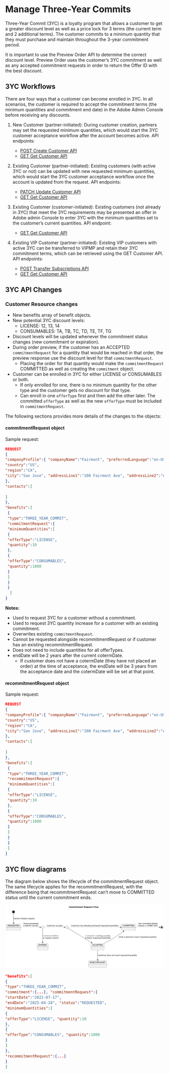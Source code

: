 # Manage Three-Year Commits

Three-Year Commit (3YC) is a loyalty program that allows a customer to get a greater discount level as well as a price lock for 3 terms (the current term and 2 additional terms). The customer commits to a minimum quantity that they must purchase and maintain throughout the 3-year commitment period.

It is important to use the Preview Order API to determine the correct discount level. Preview Order uses the customer’s 3YC commitment as well as any accepted commitment requests in order to return the Offer ID with the best discount.

## 3YC Workflows

There are four ways that a customer can become enrolled in 3YC. In all scenarios, the customer is required to accept the commitment terms (the minimum quantities and commitment end date) in the Adobe Admin Console before receiving any discounts.

1. New Customer (partner-initiated): During customer creation, partners may set the requested minimum quantities, which would start the 3YC customer acceptance workflow after the account becomes active. API endpoints:
   * [POST Create Customer API](./index.md)
   * [GET Get Customer API](./index.md)
2. Existing Customer (partner-initiated): Existing customers (with active 3YC or not) can be updated with new requested minimum quantities, which would start the 3YC customer acceptance workflow once the account is updated from the request. API endpoints:
   * [PATCH Update Customer API](./index.md)
   * [GET Get Customer API](./index.md)
3. Existing Customer (customer-initiated): Existing customers (not already in 3YC) that meet the 3YC requirements may be presented an offer in Adobe admin Console to enter 3YC with the minimum quantities set to the customer’s current quantities. API endpoint:

   * [GET Get Customer API](./index.md)

4. Existing VIP Customer (partner-initiated): Existing VIP customers with active 3YC can be transferred to VIPMP and retain their 3YC commitment terms, which can be retrieved using the GET Customer API. API endpoints:

   * [POST Transfer Subscriptions API](./index.md)
   * [GET Get Customer API](./index.md)

## 3YC API Changes

### Customer Resource changes

* New benefits array of benefit objects.
* New potential 3YC discount levels:
  * LICENSE: 12, 13, 14
  * CONSUMABLES: TA, TB, TC, TD, TE, TF, TG
* Discount levels will be updated whenever the commitment status changes (new commitment or expiration).
* During order preview, if the customer has an ACCEPTED `commitmentRequest` for a quantity that would be reached in that order, the preview response use the discount level for that `commitmentRequest`.
  * Placing the order for that quantity would make the `commitmentRequest` COMMITTED as well as creating the `commitment` object.
* Customer can be enrolled in 3YC for either LICENSE or CONSUMABLES or both.
  * If only enrolled for one, there is no minimum quantity for the other type and the customer gets no discount for that type.
  * Can enroll in one `offerType` first and then add the other later. The committed `offerType` as well as the new `offerType` must be included in `commitmentRequest`.

The following sections provides more details of the changes to the objects:

#### commitmentRequest object

Sample request:

```json
REQUEST
{
"companyProfile":{ "companyName":"Fairmont", "preferredLanguage":"en-US", "address":{
"country":"US",
"region":"CA",
"city":"San Jose", "addressLine1":"200 Fairmont Ave", "addressLine2":"Apt 123", "postalCode":"95110-1234", "phoneNumber":"800-123-4567"
},
"contacts":[

]
},
"benefits":[
 {
 "type":"THREE_YEAR_COMMIT",
 "commitmentRequest":{
 "minimumQuantities":[
 {
 "offerType":"LICENSE",
 "quantity":10
 },
 {
 "offerType":"CONSUMABLES",
 "quantity":1000
 }
 ]
 }
 }
  ]
}
```

**Notes:**

* Used to request 3YC for a customer without a commitment.
* Used to request 3YC quantity increase for a customer with an existing commitment.
* Overwrites existing `commitmentRequest`.
* Cannot be requested alongside recommitmentRequest or if customer has an existing recommitmentRequest.
* Does not need to include quantities for all offerTypes.
* endDate will be 2 years after the current cotermDate.
  * If customer does not have a cotermDate (they have not placed an order) at the time of acceptance, the endDate will be 3 years from the acceptance date and the cotermDate will be set at that point.

#### recommitmentRequest object

Sample request:

```json
REQUEST
{
"companyProfile":{ "companyName":"Fairmont", "preferredLanguage":"en-US", "address":{
"country":"US",
"region":"CA",
"city":"San Jose", "addressLine1":"200 Fairmont Ave", "addressLine2":"Apt 123", "postalCode":"95110-1234", "phoneNumber":"800-123-4567"
},
"contacts":[

]
},
"benefits":[
 {
 "type":"THREE_YEAR_COMMIT",
 "recommitmentRequest":{
 "minimumQuantities":[
 {
 "offerType":"LICENSE",
 "quantity":10
 },
 {
 "offerType":"CONSUMABLES",
 "quantity":1000
 }
 ]
 }
 }
 ]
}
```

## 3YC flow diagrams

The diagram below shows the lifecycle of the commitmentRequest object. The same lifecycle applies for the recommitmentRequest, with the difference being that recommitmentRequest can’t move to COMMITTED status until the current commitment ends.

![3YC flow diagram](../image/3yc_flow_diagram.jpg)

```json
"benefits":[
{
"type":"THREE_YEAR_COMMIT",
"commitment":{...}, "commitmentRequest":{
"startDate":"2022-07-17",
"endDate":"2025-04-28", "status":"REQUESTED",
"minimumQuantities":[
{
"offerType":"LICENSE", "quantity":10
},
{
"offerType":"CONSUMABLES", "quantity":1000
}
]
},
"recommitmentRequest":{...}
}
]
```
